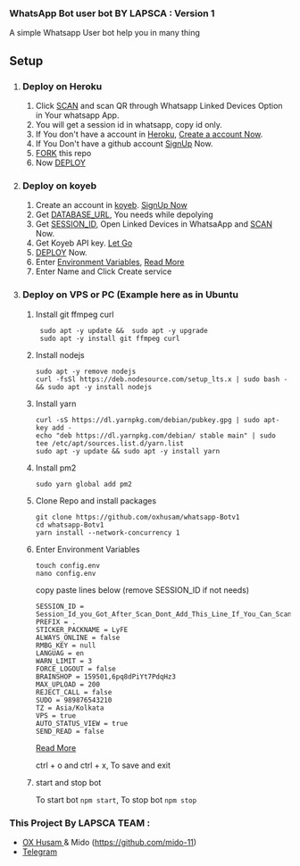 ### WhatsApp Bot user bot BY LAPSCA : Version 1 

A simple Whatsapp User bot help you in many thing 

## Setup

1. ### Deploy on Heroku
   1. Click [SCAN](https://levanter.onrender.com/md) and scan QR through Whatsapp Linked Devices Option in Your whatsapp App.
   2. You will get a session id in whatsapp, copy id only.
   3. If You don't have a account in [Heroku](https://signup.heroku.com/), [Create a account Now](https://signup.heroku.com/).
   4. If You Don't have a github account [SignUp](https://github.com/join) Now.
   5. [FORK](https://github.com/oxhusam/whatsapp-Botv1/fork) this repo
   6. Now [DEPLOY](https://levanter.onrender.com/dmd)
2. ### Deploy on koyeb
   1. Create an account in [koyeb](https://app.koyeb.com/auth/signup). [SignUp Now](https://app.koyeb.com/auth/signup)
   2. Get [DATABASE_URL](https://github.com/oxhusam/whatsapp-Botv1/wiki/DATABASE_URL), You needs while depolying
   3. Get [SESSION_ID](https://levanter.onrender.com/md), Open Linked Devices in WhatsaApp and [SCAN](https://levanter.onrender.com/md) Now.
   4. Get Koyeb API key. [Let Go](https://app.koyeb.com/account/api)
   5. [DEPLOY](https://levanter.onrender.com/koyeb) Now.
   6. Enter [Environment Variables](https://github.com/oxhusam/whatsapp-Botv1/wiki/Environment_Variables), [Read More](https://github.com/oxhusam/whatsapp-Botv1/wiki/Environment_Variables)
   7. Enter Name and Click Create service
3. ### Deploy on VPS or PC (Example here as in Ubuntu

   1. Install git ffmpeg curl
      ```
       sudo apt -y update &&  sudo apt -y upgrade
       sudo apt -y install git ffmpeg curl
      ```
   2. Install nodejs

      ```
      sudo apt -y remove nodejs
      curl -fsSl https://deb.nodesource.com/setup_lts.x | sudo bash - && sudo apt -y install nodejs
      ```

   3. Install yarn

      ```
      curl -sS https://dl.yarnpkg.com/debian/pubkey.gpg | sudo apt-key add -
      echo "deb https://dl.yarnpkg.com/debian/ stable main" | sudo tee /etc/apt/sources.list.d/yarn.list
      sudo apt -y update && sudo apt -y install yarn
      ```

   4. Install pm2

      ```
      sudo yarn global add pm2
      ```

   5. Clone Repo and install packages

      ```
      git clone https://github.com/oxhusam/whatsapp-Botv1
      cd whatsapp-Botv1
      yarn install --network-concurrency 1
      ```

   6. Enter Environment Variables

      ```
      touch config.env
      nano config.env
      ```

      copy paste lines below (remove SESSION_ID if not needs)

      ```
      SESSION_ID = Session_Id_you_Got_After_Scan_Dont_Add_This_Line_If_You_Can_Scan_From_Terminal_Itself
      PREFIX = .
      STICKER_PACKNAME = LyFE
      ALWAYS_ONLINE = false
      RMBG_KEY = null
      LANGUAG = en
      WARN_LIMIT = 3
      FORCE_LOGOUT = false
      BRAINSHOP = 159501,6pq8dPiYt7PdqHz3
      MAX_UPLOAD = 200
      REJECT_CALL = false
      SUDO = 989876543210
      TZ = Asia/Kolkata
      VPS = true
      AUTO_STATUS_VIEW = true
      SEND_READ = false
      ```

      [Read More](https://github.com/oxhusam/whatsapp-Botv1/wiki/Environment_Variables)

      ctrl + o and ctrl + x, To save and exit

   7. start and stop bot

      To start bot `npm start`,
      To stop bot `npm stop`

### This Project By LAPSCA TEAM :

- [OX Husam ](https://github.com/oxhusam) & Mido (https://github.com/mido-11)
- [Telegram](https://t.me/estkan3a)
